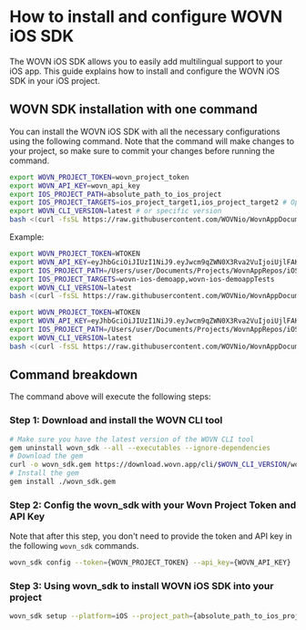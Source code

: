 # How to install and configure WOVN iOS SDK

The WOVN iOS SDK allows you to easily add multilingual support to your iOS app. This guide explains how to install and configure the WOVN iOS SDK in your iOS project.

## WOVN SDK installation with one command

You can install the WOVN iOS SDK with all the necessary configurations using the following command. Note that the command will make changes to your project, so make sure to commit your changes before running the command.

```bash
export WOVN_PROJECT_TOKEN=wovn_project_token
export WOVN_API_KEY=wovn_api_key
export IOS_PROJECT_PATH=absolute_path_to_ios_project
export IOS_PROJECT_TARGETS=ios_project_target1,ios_project_target2 # Optional, default is the same as project name
export WOVN_CLI_VERSION=latest # or specific version
bash <(curl -fsSL https://raw.githubusercontent.com/WOVNio/WovnAppDocumentation/main/iOS/public/scripts/ios_install_script.sh)
```

Example:

```bash
export WOVN_PROJECT_TOKEN=WTOKEN
export WOVN_API_KEY=eyJhbGciOiJIUzI1NiJ9.eyJwcm9qZWN0X3Rva2VuIjoiUjlFAKEvIiwidG9rZW5fdXVpZCI6IFAKETY3NTA1LWNjOWEtNDJiMS05N2YzLFAKEDA5YWIyYzJlZiJ9.BmeOFN78Qj-FAKETS16BVOFAKEwbqZgHZvYVxDjYriE
export IOS_PROJECT_PATH=/Users/user/Documents/Projects/WovnAppRepos/iOS/examples/wovn-ios-demoapp/wovn-ios-demoapp.xcodeproj
export IOS_PROJECT_TARGETS=wovn-ios-demoapp,wovn-ios-demoappTests
export WOVN_CLI_VERSION=latest
bash <(curl -fsSL https://raw.githubusercontent.com/WOVNio/WovnAppDocumentation/main/iOS/public/scripts/ios_install_script.sh)
```

```bash
export WOVN_PROJECT_TOKEN=WTOKEN
export WOVN_API_KEY=eyJhbGciOiJIUzI1NiJ9.eyJwcm9qZWN0X3Rva2VuIjoiUjlFAKEvIiwidG9rZW5fdXVpZCI6IFAKETY3NTA1LWNjOWEtNDJiMS05N2YzLFAKEDA5YWIyYzJlZiJ9.BmeOFN78Qj-FAKETS16BVOFAKEwbqZgHZvYVxDjYriE
export IOS_PROJECT_PATH=/Users/user/Documents/Projects/WovnAppRepos/iOS/examples/wovn-ios-demoapp/wovn-ios-demoapp.xcodeproj
export WOVN_CLI_VERSION=latest
bash <(curl -fsSL https://raw.githubusercontent.com/WOVNio/WovnAppDocumentation/main/iOS/public/scripts/ios_install_script.sh)
```

## Command breakdown

The command above will execute the following steps:

### Step 1: Download and install the WOVN CLI tool

```bash
# Make sure you have the latest version of the WOVN CLI tool
gem uninstall wovn_sdk --all --executables --ignore-dependencies
# Download the gem
curl -o wovn_sdk.gem https://download.wovn.app/cli/$WOVN_CLI_VERSION/wovn_sdk.gem
# Install the gem
gem install ./wovn_sdk.gem
```

### Step 2: Config the **wovn_sdk** with your Wovn Project Token and API Key

Note that after this step, you don't need to provide the token and API key in the following `wovn_sdk` commands.

```bash
wovn_sdk config --token={WOVN_PROJECT_TOKEN} --api_key={WOVN_API_KEY}
```

### Step 3: Using **wovn_sdk** to install WOVN iOS SDK into your project

```bash
wovn_sdk setup --platform=iOS --project_path={absolute_path_to_ios_project} --sdk_version=latest --with_kickstart --with_string_resources -y
```
